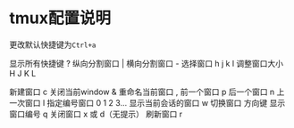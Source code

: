 tmux配置说明
===========

更改默认快捷键为`Ctrl+a`

显示所有快捷键 ?
纵向分割窗口 |
横向分割窗口 -
选择窗口 h j k l
调整窗口大小 H J K L

新建窗口 c
关闭当前window &
重命名当前窗口 ,
前一个窗口  p
后一个窗口 n
上一次窗口 l
指定编号窗口  0 1 2 3...
显示当前会话的窗口 w
切换窗口 方向键
显示窗口编号 q
关闭窗口 x 或 d（无提示）
刷新窗口 r





